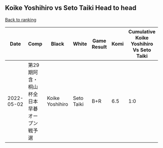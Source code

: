 ## Koike Yoshihiro vs Seto Taiki Head to head

[Back to ranking](../../index.md)




| **Date** | **Comp** | **Black** | **White** | **Game Result** | **Komi** | **Cumulative Koike Yoshihiro Vs Seto Taiki** | **Koike Yoshihiro Streak** | **Seto Taiki Streak** | 
| --- | --- | --- | --- | --- | --- | --- | --- | --- |
| 2022-05-02 | 第29期阿含・桐山杯全日本早碁オープン戦予選 | Koike Yoshihiro | Seto Taiki | B+R | 6.5 | 1:0 | 1 | 0 |




